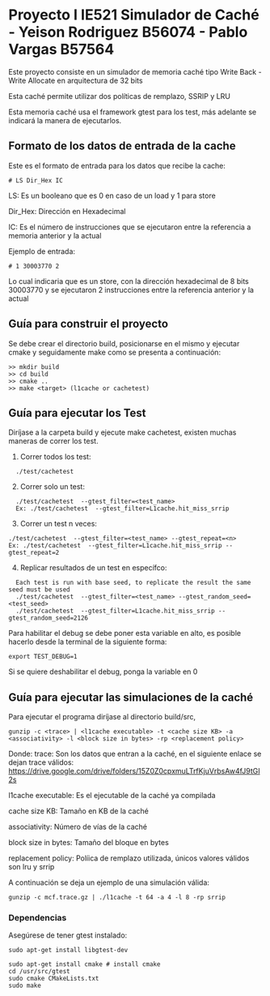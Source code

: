 # Proyecto I IE521 Simulador de Caché - Yeison Rodriguez B56074 - Pablo Vargas B57564

Este proyecto consiste en un simulador de memoria caché tipo Write Back - Write Allocate
en arquitectura de 32 bits

Esta caché permite utilizar dos políticas de remplazo, SSRIP y LRU

Esta memoria caché usa el framework gtest para los test, más adelante se indicará la 
manera de ejecutarlos.

## Formato de los datos de entrada de la cache
Este es el formato de entrada para los datos que recibe la cache:
```
# LS Dir_Hex IC
```
LS: Es un booleano que es 0 en caso de un load y 1 para store

Dir_Hex: Dirección en Hexadecimal

IC: Es el número de instrucciones que se ejecutaron entre la referencia a memoria 
anterior y la actual

Ejemplo de entrada:
```
# 1 30003770 2
```
Lo cual indicaria que es un store, con la dirección hexadecimal de 8 bits 30003770 y
se ejecutaron 2 instrucciones entre la referencia anterior y la actual


## Guía para construir el proyecto
Se debe crear el directorio build, posicionarse en el mismo y ejecutar cmake y seguidamente make
como se presenta a continuación:
```
>> mkdir build
>> cd build
>> cmake ..
>> make <target> (l1cache or cachetest)
```

## Guía para ejecutar los Test
Diríjase a la carpeta build y ejecute make cachetest, existen muchas maneras de correr los test.

1. Correr todos los test:
```
  ./test/cachetest
```
2. Correr solo un test:
```
  ./test/cachetest  --gtest_filter=<test_name>
  Ex: ./test/cachetest  --gtest_filter=L1cache.hit_miss_srrip
```
3. Correr un test n veces:
```
./test/cachetest  --gtest_filter=<test_name> --gtest_repeat=<n>
Ex: ./test/cachetest  --gtest_filter=L1cache.hit_miss_srrip --gtest_repeat=2
```
4. Replicar resultados de un test en específco:
```
  Each test is run with base seed, to replicate the result the same seed must be used
  ./test/cachetest  --gtest_filter=<test_name> --gtest_random_seed=<test_seed>
  ./test/cachetest  --gtest_filter=L1cache.hit_miss_srrip --gtest_random_seed=2126
```  
Para habilitar el debug se debe poner esta variable en alto, es posible hacerlo desde la
terminal de la siguiente forma:
```
export TEST_DEBUG=1
```
Si se quiere deshabilitar el debug, ponga la variable en 0

## Guía para ejecutar las simulaciones de la caché
Para ejecutar el programa diríjase al directorio build/src,
```
gunzip -c <trace> | <l1cache executable> -t <cache size KB> -a <associativity> -l <block size in bytes> -rp <replacement policy>
```
Donde:
trace: Son los datos que entran a la caché, en el siguiente enlace se dejan trace válidos:
https://drive.google.com/drive/folders/15Z0Z0cpxmuLTrfKjuVrbsAw4fJ9tGI2s

l1cache executable: Es el ejecutable de la caché ya compilada

cache size KB: Tamaño en KB de la caché

associativity: Número de vías de la caché

block size in bytes: Tamaño del bloque en bytes

replacement policy: Políica de remplazo utilizada, únicos valores válidos son lru y srrip

A continuación se deja un ejemplo de una simulación válida:
```
gunzip -c mcf.trace.gz | ./l1cache -t 64 -a 4 -l 8 -rp srrip
```

### Dependencias
Asegúrese de tener gtest instalado:
```
sudo apt-get install libgtest-dev

sudo apt-get install cmake # install cmake
cd /usr/src/gtest
sudo cmake CMakeLists.txt
sudo make
```
